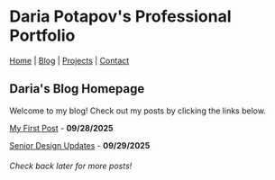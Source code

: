 # Daria Potapov's Professional Portfolio

[Home](index.md) | [Blog](blog.md) | [Projects](projects.md) | [Contact](contact.md)


## Daria's Blog Homepage
Welcome to my blog! Check out my posts by clicking the links below.

[My First Post](2025-09-28-my-first-post.md) - **09/28/2025**

[Senior Design Updates](2025-09-29-senior-design-updates.md) - **09/29/2025**
###### Check back later for more posts!
